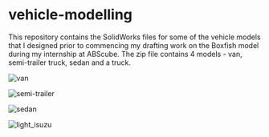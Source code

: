 # vehicle-modelling

This repository contains the SolidWorks files for some of the vehicle models that I designed prior to commencing my drafting work on the Boxfish model during my internship at ABScube. The zip file contains 4 models - van, semi-trailer truck, sedan and a truck. 

![van](https://user-images.githubusercontent.com/75569804/109152726-fc487d00-77bf-11eb-8246-c74569ca464f.PNG)

![semi-trailer](https://user-images.githubusercontent.com/75569804/109152804-17b38800-77c0-11eb-9f3e-cd45102febfb.PNG)

![sedan](https://user-images.githubusercontent.com/75569804/109152811-1a15e200-77c0-11eb-95a9-0fda11d88171.PNG)

![light_isuzu](https://user-images.githubusercontent.com/75569804/109152816-1bdfa580-77c0-11eb-8dbb-a0e5fd337777.PNG)

